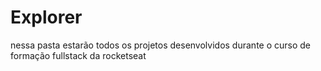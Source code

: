 # Explorer
 nessa pasta estarão todos os projetos desenvolvidos durante o curso de formação fullstack da rocketseat
